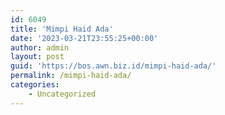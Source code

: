 ```yaml
---
id: 6049
title: 'Mimpi Haid Ada'
date: '2023-03-21T23:55:25+00:00'
author: admin
layout: post
guid: 'https://bos.awn.biz.id/mimpi-haid-ada/'
permalink: /mimpi-haid-ada/
categories:
    - Uncategorized
---
```


